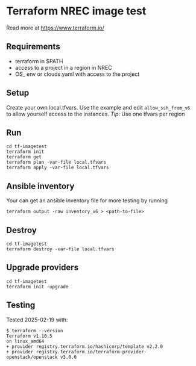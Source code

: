 # Terraform NREC image test

Read more at https://www.terraform.io/

## Requirements

* terraform in $PATH
* access to a project in a region in NREC
* OS_ env or clouds.yaml with access to the project

## Setup

Create your own local.tfvars. Use the example and edit `allow_ssh_from_v6` to allow yourself access to the instances.
*Tip*: Use one tfvars per region

## Run

```
cd tf-imagetest
terraform init
terraform get
terraform plan -var-file local.tfvars
terraform apply -var-file local.tfvars
```

## Ansible inventory

Your can get an ansible inventory file for more testing by running
```
terraform output -raw inventory_v6 > <path-to-file>
```

## Destroy
```
cd tf-imagetest
terraform destroy -var-file local.tfvars
```

## Upgrade providers
```
cd tf-imagetest
terraform init -upgrade
```

## Testing

Tested 2025-02-19 with:

```
$ terraform --version
Terraform v1.10.5
on linux_amd64
+ provider registry.terraform.io/hashicorp/template v2.2.0
+ provider registry.terraform.io/terraform-provider-openstack/openstack v3.0.0
```

